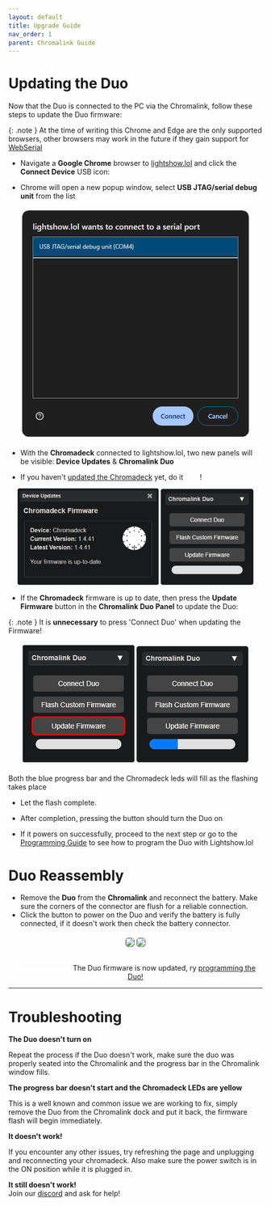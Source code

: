 ```yaml
---
layout: default
title: Upgrade Guide
nav_order: 1
parent: Chromalink Guide
---
```


# Updating the Duo

Now that the Duo is connected to the PC via the Chromalink, follow these steps to update the Duo firmware:

{: .note }
At the time of writing this Chrome and Edge are the only supported browsers, other browsers may work in the future if they gain support for <a href="https://developer.mozilla.org/en-US/docs/Web/API/Web_Serial_API#browser_compatibility">WebSerial</a>

 - Navigate a **Google Chrome** browser to [lightshow.lol](https://lightshow.lol) and click the **Connect Device** USB icon:

 - Chrome will open a new popup window, select **USB JTAG/serial debug unit** from the list

<div style="text-align: center; margin: 20px">
  <img src="assets/images/connect-chromadeck-serialport.png">
</div>

 - With the **Chromadeck** connected to lightshow.lol, two new panels will be visible: **Device Updates** & **Chromalink Duo**

 - If you haven't <a href="chromadeck_upgrade_guide.html">updated the Chromadeck</a> yet, do it <b style="color:white;">now</b>!

<div style="text-align: center; margin: 5px"> 
  <img style="max-width:280px;" src="assets/images/lightshow-lol-chromadeck-update-done.png">
  <img style="max-width:260px;max-height:190px;" src="assets/images/lightshow-lol-chromalink-duo-basic.png">
</div>
 
- If the **Chromadeck** firmware is up to date, then press the **Update Firmware** button in the **Chromalink Duo Panel** to update the Duo:

{: .note }
It is **unnecessary** to press 'Connect Duo' when updating the Firmware!

<div style="text-align: center; margin: 20px">
  <img style="max-width:260px;" src="assets/images/update-firmware-ui.png">
  <img style="max-width:260px;" src="assets/images/update-firmware-ui-progress.png">
</div>
  
Both the blue progress bar and the Chromadeck leds will fill as the flashing takes place

 - Let the flash complete.

 - After completion, pressing the button should turn the Duo on

 - If it powers on successfully, proceed to the next step or go to the [Programming Guide](duo_programming_guide.html) to see how to program the Duo with Lightshow.lol

# Duo Reassembly

- Remove the **Duo** from the **Chromalink** and reconnect the battery. Make sure the corners of the connector are flush for a reliable connection.
- Click the button to power on the Duo and verify the battery is fully connected, if it doesn't work then check the battery connector.

<div style="text-align: center; margin: 20px">
  <img style="max-width:260px;border-radius:5px;border:1px solid gray;" src="assets/images/duo-battery-connect.gif">
  <img style="max-width:260px;border-radius:5px;border:1px solid gray;" src="assets/images/duo-case-insertion.gif">
</div>

<div style="text-align: center; margin-top: 30px;">
  <p><b style="color: white;">Congratulations</b> The Duo firmware is now updated, ry <a href="duo_programming_guide.html">programming the Duo!</a></p>
</div>

 ---

# Troubleshooting

**The Duo doesn't turn on**  

Repeat the process if the Duo doesn't work, make sure the duo was properly seated into the Chromalink and the progress bar in the Chromalink window fills.

**The progress bar doesn't start and the Chromadeck LEDs are yellow**  

This is a well known and common issue we are working to fix, simply remove the Duo from the Chromalink dock and put it back, the firmware flash will begin immediately.

**It doesn't work!**  

If you encounter any other issues, try refreshing the page and unplugging and reconnecting your chromadeck. Also make sure the power switch is in the ON position while it is plugged in.

**It still doesn't work!**  
Join our [discord](https://discord.gg/4R9at8S8Sn) and ask for help!
